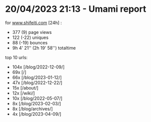 # 20/04/2023 21:13 - Umami report
for www.shifeiti.com [24h] :

 - 377 (9) page views
 - 122 (-22) uniques
 - 88 (-19) bounces
 - 9h 4' 21'' (2h 19' 58'') totaltime


top 10 urls:
 - 104x [/blog/2022-12-09/]
 - 69x [/]
 - 66x [/blog/2023-01-12/]
 - 47x [/blog/2022-12-22/]
 - 15x [/about/]
 - 12x [/wiki/]
 - 10x [/blog/2022-05-07/]
 - 8x [/blog/2023-02-03/]
 - 8x [/blog/archives/]
 - 4x [/blog/2023-04-09/]


